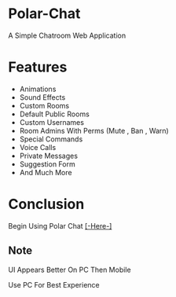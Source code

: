 # Polar-Chat
A Simple Chatroom Web Application

# Features
* Animations
* Sound Effects
* Custom Rooms
* Default Public Rooms
* Custom Usernames
* Room Admins With Perms (Mute , Ban , Warn)
* Special Commands
* Voice Calls
* Private Messages
* Suggestion Form
* And Much More

# Conclusion
Begin Using Polar Chat [[-Here-]](https://polar-chatty.polar-69.repl.co/)

## Note
UI Appears Better On PC Then Mobile

Use PC For Best Experience
